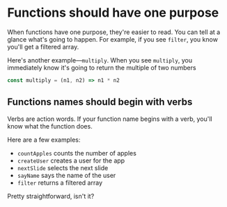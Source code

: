 # Functions should have one purpose

When functions have one purpose, they're easier to read. You can tell at a glance what's going to happen. For example, if you see `filter`, you know you'll get a filtered array.

Here's another example—`multiply`. When you see `multiply`, you immediately know it's going to return the multiple of two numbers

```js
const multiply = (n1, n2) => n1 * n2
```

## Functions names should begin with verbs

Verbs are action words. If your function name begins with a verb, you'll know what the function does.

Here are a few examples:

- `countApples` counts the number of apples
- `createUser` creates a user for the app
- `nextSlide` selects the next slide
- `sayName` says the name of the user
- `filter` returns a filtered array

Pretty straightforward, isn't it?
